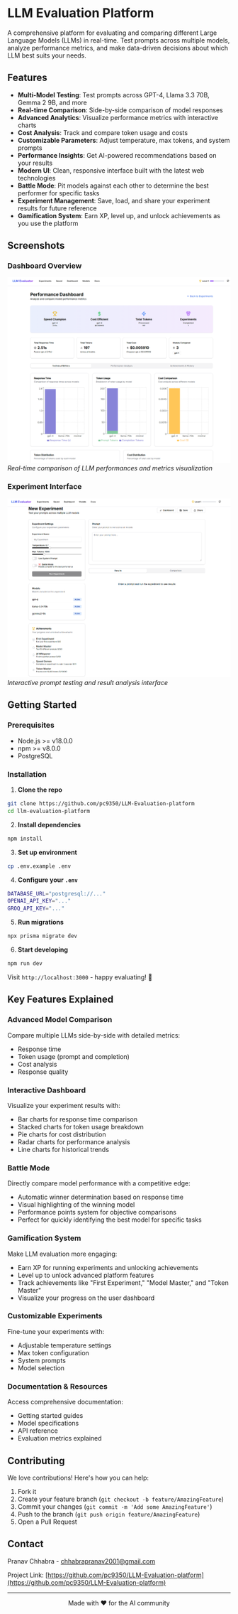 # LLM Evaluation Platform

A comprehensive platform for evaluating and comparing different Large Language Models (LLMs) in real-time. Test prompts across multiple models, analyze performance metrics, and make data-driven decisions about which LLM best suits your needs.

## Features

- **Multi-Model Testing**: Test prompts across GPT-4, Llama 3.3 70B, Gemma 2 9B, and more
- **Real-time Comparison**: Side-by-side comparison of model responses
- **Advanced Analytics**: Visualize performance metrics with interactive charts
- **Cost Analysis**: Track and compare token usage and costs
- **Customizable Parameters**: Adjust temperature, max tokens, and system prompts
- **Performance Insights**: Get AI-powered recommendations based on your results
- **Modern UI**: Clean, responsive interface built with the latest web technologies
- **Battle Mode**: Pit models against each other to determine the best performer for specific tasks
- **Experiment Management**: Save, load, and share your experiment results for future reference
- **Gamification System**: Earn XP, level up, and unlock achievements as you use the platform

## Screenshots

### Dashboard Overview
![Dashboard Overview](./screenshots/Dashboard.jpeg)
*Real-time comparison of LLM performances and metrics visualization*

### Experiment Interface
![Experiment Interface](./screenshots/Evaluation.jpeg)
*Interactive prompt testing and result analysis interface*

## Getting Started

### Prerequisites

- Node.js >= v18.0.0
- npm >= v8.0.0
- PostgreSQL

### Installation

1. **Clone the repo**
```bash
git clone https://github.com/pc9350/LLM-Evaluation-platform
cd llm-evaluation-platform
```

2. **Install dependencies**
```bash
npm install
```

3. **Set up environment**
```bash
cp .env.example .env
```

4. **Configure your `.env`**
```bash
DATABASE_URL="postgresql://..."
OPENAI_API_KEY="..."
GROQ_API_KEY="..."
```

5. **Run migrations**
```bash
npx prisma migrate dev
```

6. **Start developing**
```bash
npm run dev
```

Visit `http://localhost:3000` - happy evaluating! 🎉

## Key Features Explained

### Advanced Model Comparison

Compare multiple LLMs side-by-side with detailed metrics:
- Response time
- Token usage (prompt and completion)
- Cost analysis
- Response quality

### Interactive Dashboard

Visualize your experiment results with:
- Bar charts for response time comparison
- Stacked charts for token usage breakdown
- Pie charts for cost distribution
- Radar charts for performance analysis
- Line charts for historical trends

### Battle Mode

Directly compare model performance with a competitive edge:
- Automatic winner determination based on response time
- Visual highlighting of the winning model
- Performance points system for objective comparisons
- Perfect for quickly identifying the best model for specific tasks

### Gamification System

Make LLM evaluation more engaging:
- Earn XP for running experiments and unlocking achievements
- Level up to unlock advanced platform features
- Track achievements like "First Experiment," "Model Master," and "Token Master"
- Visualize your progress on the user dashboard

### Customizable Experiments

Fine-tune your experiments with:
- Adjustable temperature settings
- Max token configuration
- System prompts
- Model selection

### Documentation & Resources

Access comprehensive documentation:
- Getting started guides
- Model specifications
- API reference
- Evaluation metrics explained

## Contributing

We love contributions! Here's how you can help:

1. Fork it
2. Create your feature branch (`git checkout -b feature/AmazingFeature`)
3. Commit your changes (`git commit -m 'Add some AmazingFeature'`)
4. Push to the branch (`git push origin feature/AmazingFeature`)
5. Open a Pull Request

## Contact

Pranav Chhabra - [chhabrapranav2001@gmail.com](mailto:chhabrapranav2001@gmail.com)

Project Link: [https://github.com/pc9350/LLM-Evaluation-platform](https://github.com/pc9350/LLM-Evaluation-platform)

---

<p align="center">Made with ❤️ for the AI community</p>